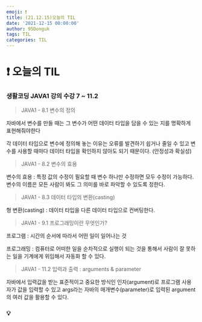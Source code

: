 ```yaml
---
emoji: ❗
title: (21.12.15)오늘의 TIL
date: '2021-12-15 00:00:00'
author: 95Donguk
tags: TIL
categories: TIL
---
```


# ❗ 오늘의 TIL

### 생활코딩 JAVA1 강의 수강 7 ~ 11.2

>JAVA1 - 8.1 변수의 정의

자바에서 변수를 만들 때는 그 변수가 어떤 데이터 타입을 담을 수 있는 지를 명확하게 표현해줘야한다

각 데이터 타입으로 변수에 정의해 놓는 이유는 오류를 발견하기 쉽거나 줄일 수 있고 변수를 사용할 때마다 데이터 타입을 확인하지 않아도 되기 때문이다. (안정성과 확실성)

>JAVA1 - 8.2 변수의 효용

변수의 효용 : 특정 값의 수정이 필요할 때 변수 하나만 수정하면 모두 수정이 가능하다. 변수의 이름은 모든 사람이 봐도 그 의미를 바로 파악할 수 있도록 정한다.

>JAVA1 - 8.3 데이터 타입의 변환(casting)

형 변환(casting) : 데이터 타입을 다른 데이터 타입으로 컨버팅한다.

>JAVA1 - 9.1 프로그래밍이란 무엇인가?

프로그램 : 시간의 순서에 따라서 어떤 일이 일어나는 것

프로그래밍 : 컴퓨터로 어떠한 일을 순차적으로 실행이 되는 것을 통해서 사람이 잘 못하는 일을 기계에게 위임해서 자동화 할 수 있다.

>JAVA1 - 11.2 입력과 출력 : arguments & parameter

자바에서 입력값을 받는 표준적이고 중요한 방식인 인자(argument)로 프로그램 사용자가 값을 입력할 수 있고 args라는 자바의 매개변수(parameter)로 입력된 argument의 여러 값을 활용할 수 있다. 

### 💡 


```toc

```
